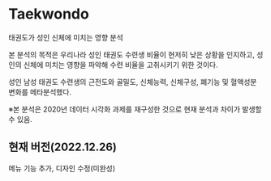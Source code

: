 # Taekwondo

태권도가 성인 신체에 미치는 영향 분석

본 분석의 목적은 우리나라 성인 태권도 수련생 비율이 현저히 낮은 상황을
인지하고, 성인의 신체에 미치는 영향을 파악해 수련 비율을 고취시키기 위한 것이다.

성인 남성 태권도 수련생의 근전도와 골밀도, 신체능력, 신체구성, 폐기능 및
혈액성분 변화를 메타분석했다.

※본 분석은 2020년 데이터 시각화 과제를 재구성한 것으로 현재 분석과 차이가 발생할 수 있음.

## 현재 버전(2022.12.26)
메뉴 기능 추가, 디자인 수정(미완성)
